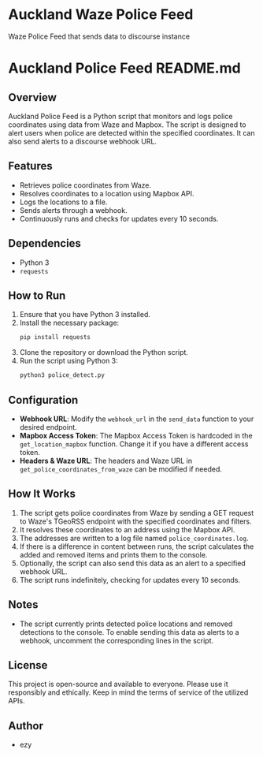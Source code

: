 # Auckland Waze Police Feed
 Waze Police Feed that sends data to discourse instance

# Auckland Police Feed README.md

## Overview
Auckland Police Feed is a Python script that monitors and logs police coordinates using data from Waze and Mapbox. The script is designed to alert users when police are detected within the specified coordinates. It can also send alerts to a discourse webhook URL.

## Features
- Retrieves police coordinates from Waze.
- Resolves coordinates to a location using Mapbox API.
- Logs the locations to a file.
- Sends alerts through a webhook.
- Continuously runs and checks for updates every 10 seconds.

## Dependencies
- Python 3
- `requests`

## How to Run
1. Ensure that you have Python 3 installed.
2. Install the necessary package:
   ```sh
   pip install requests
   ```
3. Clone the repository or download the Python script.
4. Run the script using Python 3:
   ```sh
   python3 police_detect.py
   ```

## Configuration
- **Webhook URL**: Modify the `webhook_url` in the `send_data` function to your desired endpoint.
- **Mapbox Access Token**: The Mapbox Access Token is hardcoded in the `get_location_mapbox` function. Change it if you have a different access token.
- **Headers & Waze URL**: The headers and Waze URL in `get_police_coordinates_from_waze` can be modified if needed.

## How It Works
1. The script gets police coordinates from Waze by sending a GET request to Waze's TGeoRSS endpoint with the specified coordinates and filters.
2. It resolves these coordinates to an address using the Mapbox API.
3. The addresses are written to a log file named `police_coordinates.log`.
4. If there is a difference in content between runs, the script calculates the added and removed items and prints them to the console.
5. Optionally, the script can also send this data as an alert to a specified webhook URL.
6. The script runs indefinitely, checking for updates every 10 seconds.

## Notes
- The script currently prints detected police locations and removed detections to the console. To enable sending this data as alerts to a webhook, uncomment the corresponding lines in the script.

## License
This project is open-source and available to everyone. Please use it responsibly and ethically. Keep in mind the terms of service of the utilized APIs.

## Author
- ezy